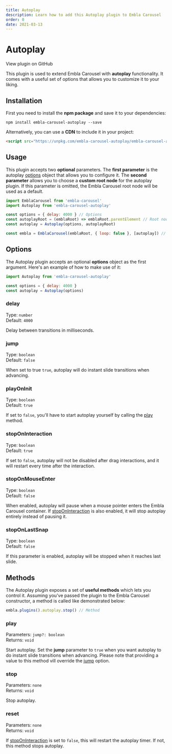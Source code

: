```yaml
---
title: Autoplay
description: Learn how to add this Autoplay plugin to Embla Carousel
order: 0
date: 2021-03-13
---
```


# Autoplay

<RepositoryLink to="https://github.com/davidjerleke/embla-carousel/tree/master/packages/embla-carousel-autoplay">View plugin on GitHub</RepositoryLink>

This plugin is used to extend Embla Carousel with **autoplay** functionality. It comes with a useful set of options that allows you to customize it to your liking.

## Installation

First you need to install the **npm package** and save it to your dependencies:

```shell
npm install embla-carousel-autoplay --save
```

Alternatively, you can use a **CDN** to include it in your project:

```html
<script src="https://unpkg.com/embla-carousel-autoplay/embla-carousel-autoplay.umd.js"></script>
```

## Usage

This plugin accepts two **optional** parameters. The **first parameter** is the autoplay [options](/plugins/autoplay/#options) object that allows you to configure it. The **second parameter** allows you to choose a **custom root node** for the autoplay plugin. If this parameter is omitted, the Embla Carousel root node will be used as a default.

```js
import EmblaCarousel from 'embla-carousel'
import Autoplay from 'embla-carousel-autoplay'

const options = { delay: 4000 } // Options
const autoplayRoot = (emblaRoot) => emblaRoot.parentElement // Root node
const autoplay = Autoplay(options, autoplayRoot)

const embla = EmblaCarousel(emblaRoot, { loop: false }, [autoplay]) // Add plugin
```

## Options

The Autoplay plugin accepts an optional **options** object as the first argument. Here's an example of how to make use of it:

```js
import Autoplay from 'embla-carousel-autoplay'

const options = { delay: 4000 }
const autoplay = Autoplay(options)
```

### delay

Type: <BrandPrimaryText>`number`</BrandPrimaryText>  
Default: <BrandSecondaryText>`4000`</BrandSecondaryText>

Delay between transitions in milliseconds.

### jump

Type: <BrandPrimaryText>`boolean`</BrandPrimaryText>  
Default: <BrandSecondaryText>`false`</BrandSecondaryText>

When set to true `true`, autoplay will do instant slide transitions when advancing.

### playOnInit

Type: <BrandPrimaryText>`boolean`</BrandPrimaryText>  
Default: <BrandSecondaryText>`true`</BrandSecondaryText>

If set to `false`, you'll have to start autoplay yourself by calling the [play](/plugins/autoplay/#play) method.

### stopOnInteraction

Type: <BrandPrimaryText>`boolean`</BrandPrimaryText>  
Default: <BrandSecondaryText>`true`</BrandSecondaryText>

If set to `false`, autoplay will not be disabled after drag interactions, and it will restart every time after the interaction.

### stopOnMouseEnter

Type: <BrandPrimaryText>`boolean`</BrandPrimaryText>  
Default: <BrandSecondaryText>`false`</BrandSecondaryText>

When enabled, autoplay will pause when a mouse pointer enters the Embla Carousel container. If [stopOnInteraction](/plugins/autoplay/#stoponinteraction) is also enabled, it will stop autoplay entirely instead of pausing it.

### stopOnLastSnap

Type: <BrandPrimaryText>`boolean`</BrandPrimaryText>  
Default: <BrandSecondaryText>`false`</BrandSecondaryText>

If this parameter is enabled, autoplay will be stopped when it reaches last slide.

## Methods

The Autoplay plugin exposes a set of **useful methods** which lets you control it. Assuming you've passed the plugin to the Embla Carousel constructor, a method is called like demonstrated below:

```js
embla.plugins().autoplay.stop() // Method
```

### play

Parameters: <BrandPrimaryText>`jump?: boolean`</BrandPrimaryText>  
Returns: <BrandSecondaryText>`void`</BrandSecondaryText>

Start autoplay. Set the **jump** parameter to `true` when you want autoplay to do instant slide transitions when advancing. Please note that providing a value to this method vill override the [jump](/plugins/autoplay/#jump) option.

### stop

Parameters: <BrandPrimaryText>`none`</BrandPrimaryText>  
Returns: <BrandSecondaryText>`void`</BrandSecondaryText>

Stop autoplay.

### reset

Parameters: <BrandPrimaryText>`none`</BrandPrimaryText>  
Returns: <BrandSecondaryText>`void`</BrandSecondaryText>

If [stopOnInteraction](/plugins/autoplay/#stoponinteraction) is set to `false`, this will restart the autoplay timer. If not, this method stops autoplay.
